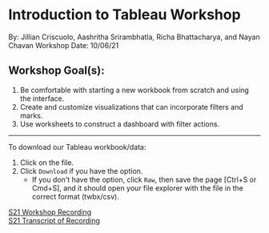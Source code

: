 # Introduction to Tableau Workshop
By: Jillian Criscuolo, Aashritha Srirambhatla, Richa Bhattacharya, and Nayan Chavan
Workshop Date: 10/06/21

## Workshop Goal(s): 
1. Be comfortable with starting a new workbook from scratch and using the interface.
2. Create and customize visualizations that can incorporate filters and marks.
3. Use worksheets to construct a dashboard with filter actions.

---
To download our Tableau workbook/data:
1. Click on the file.
2. Click `Download` if you have the option. 
    - If you don't have the option, click `Raw`, then save the page [Ctrl+S or Cmd+S], and it should open your file explorer with the file in the correct format (twbx/csv).

[S21 Workshop Recording](https://drive.google.com/file/d/1UmbVJ5rHlFRZRn6M9dNSDZkqXNQYHmQA/view?usp=sharing)  
[S21 Transcript of Recording](https://drive.google.com/file/d/1UXmjaxzr9z7-__cKXvU9qQdelerOPcSH/view?usp=sharing)
